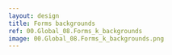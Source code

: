 ```yaml
---
layout: design
title: Forms backgrounds
ref: 00.Global_08.Forms_k_backgrounds
image: 00.Global_08.Forms_k_backgrounds.png
---
```

